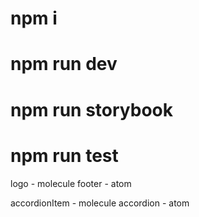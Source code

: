 # npm i

# npm run dev 

# npm run storybook

# npm run test 

logo - molecule
footer - atom

accordionItem - molecule
accordion - atom
